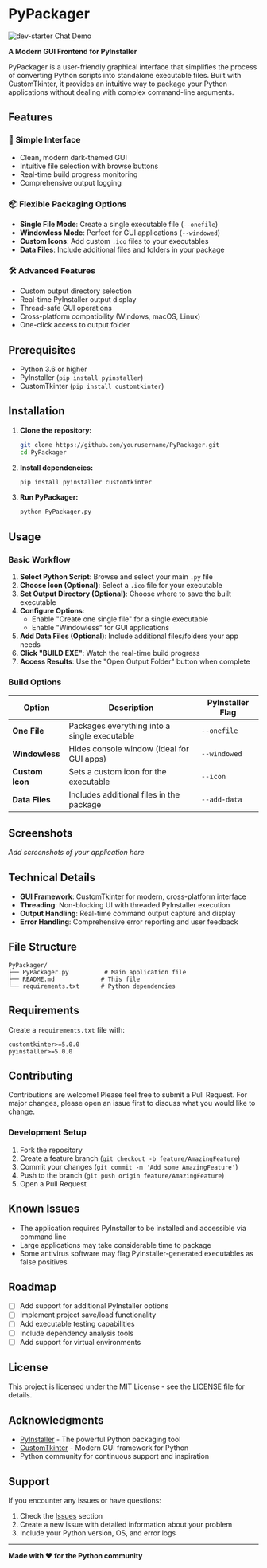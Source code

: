 # PyPackager

![dev-starter Chat Demo](![image](https://github.com/user-attachments/assets/972adf72-5dad-4299-8d0a-a3f826623724))

**A Modern GUI Frontend for PyInstaller**

PyPackager is a user-friendly graphical interface that simplifies the process of converting Python scripts into standalone executable files. Built with CustomTkinter, it provides an intuitive way to package your Python applications without dealing with complex command-line arguments.

## Features

### 🎯 **Simple Interface**
- Clean, modern dark-themed GUI
- Intuitive file selection with browse buttons
- Real-time build progress monitoring
- Comprehensive output logging

### 📦 **Flexible Packaging Options**
- **Single File Mode**: Create a single executable file (`--onefile`)
- **Windowless Mode**: Perfect for GUI applications (`--windowed`)
- **Custom Icons**: Add custom `.ico` files to your executables
- **Data Files**: Include additional files and folders in your package

### 🛠 **Advanced Features**
- Custom output directory selection
- Real-time PyInstaller output display
- Thread-safe GUI operations
- Cross-platform compatibility (Windows, macOS, Linux)
- One-click access to output folder

## Prerequisites

- Python 3.6 or higher
- PyInstaller (`pip install pyinstaller`)
- CustomTkinter (`pip install customtkinter`)

## Installation

1. **Clone the repository:**
   ```bash
   git clone https://github.com/yourusername/PyPackager.git
   cd PyPackager
   ```

2. **Install dependencies:**
   ```bash
   pip install pyinstaller customtkinter
   ```

3. **Run PyPackager:**
   ```bash
   python PyPackager.py
   ```

## Usage

### Basic Workflow

1. **Select Python Script**: Browse and select your main `.py` file
2. **Choose Icon (Optional)**: Select a `.ico` file for your executable
3. **Set Output Directory (Optional)**: Choose where to save the built executable
4. **Configure Options**:
   - Enable "Create one single file" for a single executable
   - Enable "Windowless" for GUI applications
5. **Add Data Files (Optional)**: Include additional files/folders your app needs
6. **Click "BUILD EXE"**: Watch the real-time build progress
7. **Access Results**: Use the "Open Output Folder" button when complete

### Build Options

| Option | Description | PyInstaller Flag |
|--------|-------------|------------------|
| **One File** | Packages everything into a single executable | `--onefile` |
| **Windowless** | Hides console window (ideal for GUI apps) | `--windowed` |
| **Custom Icon** | Sets a custom icon for the executable | `--icon` |
| **Data Files** | Includes additional files in the package | `--add-data` |

## Screenshots

*Add screenshots of your application here*

## Technical Details

- **GUI Framework**: CustomTkinter for modern, cross-platform interface
- **Threading**: Non-blocking UI with threaded PyInstaller execution
- **Output Handling**: Real-time command output capture and display
- **Error Handling**: Comprehensive error reporting and user feedback

## File Structure

```
PyPackager/
├── PyPackager.py          # Main application file
├── README.md             # This file
└── requirements.txt      # Python dependencies
```

## Requirements

Create a `requirements.txt` file with:
```
customtkinter>=5.0.0
pyinstaller>=5.0.0
```

## Contributing

Contributions are welcome! Please feel free to submit a Pull Request. For major changes, please open an issue first to discuss what you would like to change.

### Development Setup

1. Fork the repository
2. Create a feature branch (`git checkout -b feature/AmazingFeature`)
3. Commit your changes (`git commit -m 'Add some AmazingFeature'`)
4. Push to the branch (`git push origin feature/AmazingFeature`)
5. Open a Pull Request

## Known Issues

- The application requires PyInstaller to be installed and accessible via command line
- Large applications may take considerable time to package
- Some antivirus software may flag PyInstaller-generated executables as false positives

## Roadmap

- [ ] Add support for additional PyInstaller options
- [ ] Implement project save/load functionality
- [ ] Add executable testing capabilities
- [ ] Include dependency analysis tools
- [ ] Add support for virtual environments

## License

This project is licensed under the MIT License - see the [LICENSE](LICENSE) file for details.

## Acknowledgments

- [PyInstaller](https://pyinstaller.readthedocs.io/) - The powerful Python packaging tool
- [CustomTkinter](https://customtkinter.tomschimansky.com/) - Modern GUI framework for Python
- Python community for continuous support and inspiration

## Support

If you encounter any issues or have questions:

1. Check the [Issues](https://github.com/yourusername/PyPackager/issues) section
2. Create a new issue with detailed information about your problem
3. Include your Python version, OS, and error logs

---

**Made with ❤️ for the Python community**
